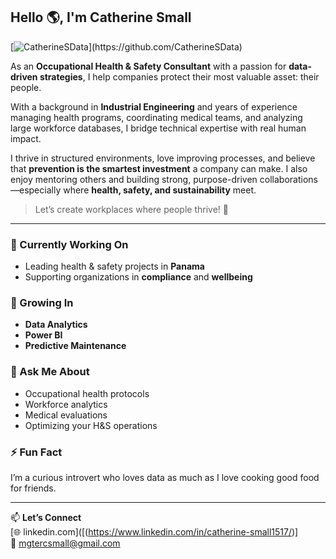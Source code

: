 ## Hello 🌎, I'm Catherine Small

[![CatherineSData](https://drive.google.com/uc?export=view&id=1EwtLPzZ1QOrOLbn-yd2xjXOxqccdKUw_)](https://github.com/CatherineSData)

As an **Occupational Health & Safety Consultant** with a passion for **data-driven strategies**, I help companies protect their most valuable asset: their people.

With a background in **Industrial Engineering** and years of experience managing health programs, coordinating medical teams, and analyzing large workforce databases, I bridge technical expertise with real human impact.

I thrive in structured environments, love improving processes, and believe that **prevention is the smartest investment** a company can make. I also enjoy mentoring others and building strong, purpose-driven collaborations—especially where **health, safety, and sustainability** meet.

> Let’s create workplaces where people thrive! 🌿

---

### 🔭 Currently Working On
- Leading health & safety projects in **Panama**
- Supporting organizations in **compliance** and **wellbeing**

### 🌱 Growing In
- **Data Analytics**
- **Power BI**
- **Predictive Maintenance**

### 💬 Ask Me About
- Occupational health protocols
- Workforce analytics
- Medical evaluations
- Optimizing your H&S operations

### ⚡ Fun Fact
I’m a curious introvert who loves data as much as I love cooking good food for friends.

---

📫 **Let’s Connect**  
[🌐 linkedin.com]([(https://www.linkedin.com/in/catherine-small1517/)]  
📧 mgtercsmall@gmail.com 

